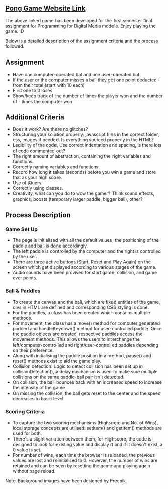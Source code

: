## [Pong Game Website Link](https://www.scss.tcd.ie/~mohsins/cw7025_december_2022)

The above linked game has been developed for the first semester final assignment for Programming for Digital Media module. Enjoy playing the game. :D

Below is a detailed description of the assignment criteria and the process followed.

## Assignment

- Have one computer-operated bat and one user-operated bat
- If the user or the computer misses a ball they get one point deducted - from their total (start with 10 each)
- First one to 0 loses
- Show/keep track of the number of times the player won and the number of - times the computer won 

## Additional Criteria

* Does it work? Are there no glitches?
* Structuring your solution properly: javascript files in the correct folder, css, images if needed. Is everything sourced properly in the HTML?
* Legibility of the code. Use correct indentation and spacing, is there lots of code commented out?
* The right amount of abstraction, containing the right variables and functions.
* Correctly naming variables and functions.
* Record how long it takes (seconds) before you win a game and store that as your high score.
* Use of jQuery.
* Correctly using classes.
* Creativity, what can you do to wow the gamer? Think sound effects, graphics, boosts (temporary larger paddle, bigger ball), other?

## Process Description

### Game Set Up

- The page is initialised with all the default values, the positioning of the paddle and ball is done accordingly. 
- The left paddle is controlled by the computer and the right is controlled by the user.
- There are three active buttons (Start, Reset and Play Again) on the screen which get displayed according to various stages of the game.
- Audio sounds have been provived for start game, collision, and game over points.

### Ball & Paddles

- To create the canvas and the ball, which are fixed entities of the game, divs in HTML are defined and corresponding CSS styling is done.
- For the paddles, a class has been created which contains multiple methods.
- For movement, the class has a move() method for computer generated padded and handleKeydown() method for user-controlled paddle. Once the paddle objects are created, respective paddles access the movement methods. This allows the users to interchange the left/computer-controlled and right/user-controlled paddles depending on their preference.
- Along with initialising the paddle position in a method, pause() and reset() methods exist to aid the game play. 
- Collision detection: Logic to detect collision has been set up in collisionDetection(), a delay mechanism is used to make sure multiple collisions on the same paddle-ball pair isn't detected. 
- On collision, the ball bounces back with an increased speed to increase the intensity of the game
- On missing the collision, the ball gets reset to the center and the speed decreases to basic level

### Scoring Criteria

- To capture the two scoring mechanisms (Highscore and No. of Wins), local storage concepts are utilised: setItem() and getItem() methods are used for both. 
- There's a slight variation between them, for Highscore, the code is designed to look for existing value and display it and if it doesn't exist, a 0 value is set. 
- For number of wins, each time the browser is reloaded, the previous values are lost and reinitialised to 0. However, the number of wins are retained and can be seen by resetting the game and playing again without page reload.

Note: Background images have been designed by Freepik.




